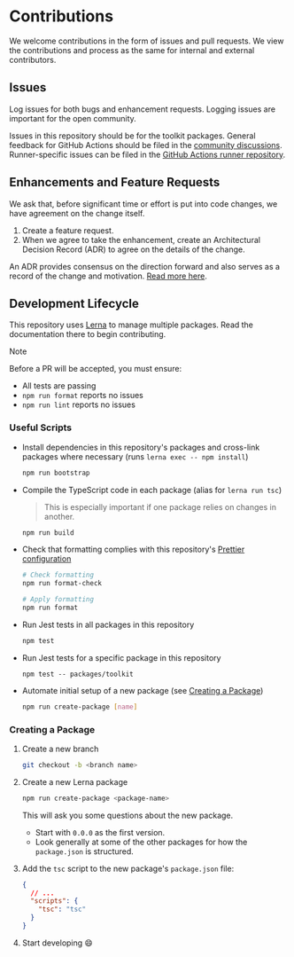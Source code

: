 # Contributions

We welcome contributions in the form of issues and pull requests. We view the contributions and process as the same for internal and external contributors.

## Issues

Log issues for both bugs and enhancement requests. Logging issues are important for the open community.

Issues in this repository should be for the toolkit packages. General feedback for GitHub Actions should be filed in the [community discussions](https://github.com/orgs/community/discussions/). Runner-specific issues can be filed in the [GitHub Actions runner repository](https://github.com/actions/runner).

## Enhancements and Feature Requests

We ask that, before significant time or effort is put into code changes, we have agreement on the change itself.

1. Create a feature request.
1. When we agree to take the enhancement, create an Architectural Decision Record (ADR) to agree on the details of the change.

An ADR provides consensus on the direction forward and also serves as a record of the change and motivation. [Read more here](../docs/adrs/README.md).

## Development Lifecycle

This repository uses [Lerna](https://github.com/lerna/lerna#readme) to manage multiple packages. Read the documentation there to begin contributing.

> [!NOTE]
>
> Before a PR will be accepted, you must ensure:
>
> - All tests are passing
> - `npm run format` reports no issues
> - `npm run lint` reports no issues

### Useful Scripts

- Install dependencies in this repository's packages and cross-link packages where necessary (runs `lerna exec -- npm install`)

  ```bash
  npm run bootstrap
  ```

- Compile the TypeScript code in each package (alias for `lerna run tsc`)

  > This is especially important if one package relies on changes in another.

  ```bash
  npm run build
  ```

- Check that formatting complies with this repository's [Prettier configuration](../.prettierrc.json)

  ```bash
  # Check formatting
  npm run format-check

  # Apply formatting
  npm run format
  ```

- Run Jest tests in all packages in this repository

  ```bash
  npm test
  ```

- Run Jest tests for a specific package in this repository

  ```console
  npm test -- packages/toolkit
  ```

- Automate initial setup of a new package (see [Creating a Package](#creating-a-package))

  ```bash
  npm run create-package [name]
  ```

### Creating a Package

1. Create a new branch

   ```bash
   git checkout -b <branch name>
   ```

1. Create a new Lerna package

   ```bash
   npm run create-package <package-name>
   ```

   This will ask you some questions about the new package.

   - Start with `0.0.0` as the first version.
   - Look generally at some of the other packages for how the `package.json` is structured.

1. Add the `tsc` script to the new package's `package.json` file:

   ```json
   {
     // ...
     "scripts": {
       "tsc": "tsc"
     }
   }
   ```

1. Start developing 😄
